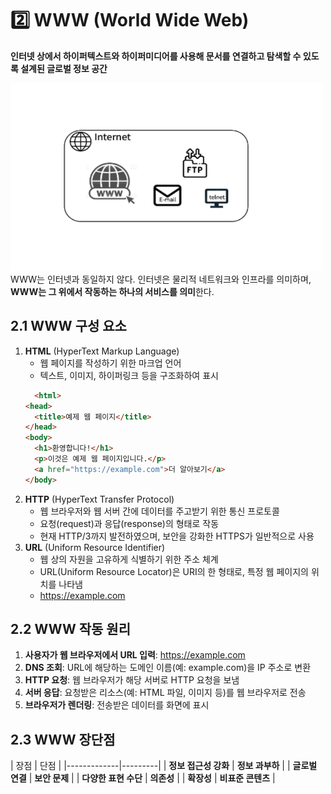 # 2️⃣ WWW (World Wide Web)
**인터넷 상에서 하이퍼텍스트와 하이퍼미디어를 사용해 문서를 연결하고 탐색할 수 있도록 설계된 글로벌 정보 공간**

<img src="./config/img1.png" width="500px" height="300px" title="px(픽셀) 크기 설정" alt="image1"></img><br/>
WWW는 인터넷과 동일하지 않다. 인터넷은 물리적 네트워크와 인프라를 의미하며, **WWW는 그 위에서 작동하는 하나의 서비스를 의미**한다.

## 2.1 WWW 구성 요소
1. **HTML** (HyperText Markup Language)
    - 웹 페이지를 작성하기 위한 마크업 언어
    - 텍스트, 이미지, 하이퍼링크 등을 구조화하여 표시
    ```html
      <html>
    <head>
      <title>예제 웹 페이지</title>
    </head>
    <body>
      <h1>환영합니다!</h1>
      <p>이것은 예제 웹 페이지입니다.</p>
      <a href="https://example.com">더 알아보기</a>
    </body>
  </html>

2. **HTTP** (HyperText Transfer Protocol)
    - 웹 브라우저와 웹 서버 간에 데이터를 주고받기 위한 통신 프로토콜
    - 요청(request)과 응답(response)의 형태로 작동
    - 현재 HTTP/3까지 발전하였으며, 보안을 강화한 HTTPS가 일반적으로 사용
3. **URL** (Uniform Resource Identifier)
    - 웹 상의 자원을 고유하게 식별하기 위한 주소 체계
    - URL(Uniform Resource Locator)은 URI의 한 형태로, 특정 웹 페이지의 위치를 나타냄
    - https://example.com

## 2.2 WWW 작동 원리
1. **사용자가 웹 브라우저에서 URL 입력**: https://example.com
2. **DNS 조회**: URL에 해당하는 도메인 이름(예: example.com)을 IP 주소로 변환
3. **HTTP 요청**: 웹 브라우저가 해당 서버로 HTTP 요청을 보냄
4. **서버 응답**: 요청받은 리소스(예: HTML 파일, 이미지 등)를 웹 브라우저로 전송
5. **브라우저가 렌더링**: 전송받은 데이터를 화면에 표시

## 2.3 WWW 장단점
| 장점          | 단점      |
    |-------------|---------|
| **정보 접근성 강화** | **정보 과부하** |
| **글로벌 연결**  | **보안 문제** |
| **다양한 표현 수단** | **의존성** |
| **확장성**     | **비표준 콘텐츠** |